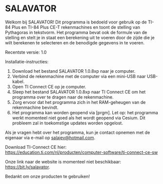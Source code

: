# SALAVATOR
Welkom bij SALAVATOR! Dit programma is bedoeld voor gebruik op de TI-84 Plus en TI-84 Plus CE-T rekenmachines en toont de stelling van Pythagoras in tekstvorm. Het programma bevat ook de formule van de stelling en stelt je in staat een berekening uit te voeren door de zijde die je wilt berekenen te selecteren en de benodigde gegevens in te voeren.

Recentste versie: 1.0

Installatie-instructies:
1. Download het bestand SALAVATOR 1.0.8xp naar je computer.
2. Verbind de rekenmachine met de computer via een mini-USB naar USB-kabel.
3. Open TI Connect CE op je computer.
4. Sleep het bestand SALAVATOR 1.0.8xp naar TI Connect CE om het programma over te dragen naar de rekenmachine.
5. Zorg ervoor dat het programma zich in het RAM-geheugen van de rekenmachine bevindt.
6. Het programma kan worden geopend via [prgm].
Let op: het programma werkt momenteel niet goed als het wordt geopend via Cesium. Dit probleem zal in toekomstige updates worden opgelost.

Als je vragen hebt over het programma, kun je contact opnemen met de eigenaar via e-mail op salajev@hotmail.com.

Download TI-Connect CE hier: https://education.ti.com/nl/producten/computer-software/ti-connect-ce-sw

Onze link naar de website is momenteel niet beschikbaar: https://bit.ly/salavator.

Bedankt om onze producten te gebruiken!
